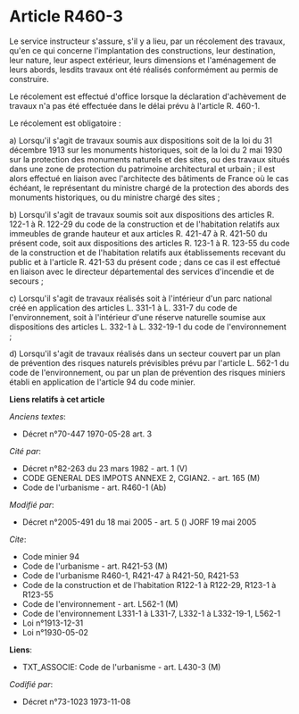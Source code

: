 # Article R460-3

Le service instructeur s'assure,  s'il y a lieu, par un récolement des travaux, qu'en ce qui concerne l'implantation des
constructions, leur destination, leur nature, leur aspect extérieur, leurs dimensions et l'aménagement de leurs abords,
lesdits travaux ont été réalisés conformément au permis de construire.

Le récolement est effectué d'office lorsque la déclaration d'achèvement de travaux n'a pas été effectuée dans le délai prévu
à l'article R. 460-1.

Le récolement est obligatoire :

a) Lorsqu'il s'agit de travaux soumis aux dispositions soit de la loi du 31 décembre 1913 sur les monuments historiques, soit
de la loi du 2 mai 1930 sur la protection des monuments naturels et des sites, ou des travaux situés dans une zone de
protection du patrimoine architectural et urbain ; il est alors effectué en liaison avec l'architecte des bâtiments de France
où le cas échéant, le représentant du ministre chargé de la protection des abords des monuments historiques, ou du ministre
chargé des sites ;

b) Lorsqu'il s'agit de travaux soumis soit aux dispositions des articles R. 122-1 à R. 122-29 du code de la construction et
de l'habitation relatifs aux  immeubles de grande hauteur et aux articles R. 421-47 à R. 421-50 du présent code, soit aux
dispositions des articles R. 123-1 à R. 123-55 du code de la construction et de l'habitation relatifs aux établissements
recevant du public et à l'article R. 421-53 du présent code ; dans ce cas il est effectué en liaison avec le directeur
départemental des services d'incendie et de secours ;

c) Lorsqu'il s'agit de travaux réalisés soit à l'intérieur d'un parc national créé en application des articles L. 331-1 à L.
331-7 du code de l'environnement, soit à l'intérieur d'une réserve naturelle soumise aux dispositions des articles L. 332-1 à
L. 332-19-1 du code de l'environnement ;

d) Lorsqu'il s'agit de travaux réalisés dans un secteur couvert par un plan de prévention des risques naturels prévisibles
prévu par l'article  L. 562-1 du code de l'environnement, ou par un plan de prévention des risques miniers établi en
application de l'article 94 du code minier.

**Liens relatifs à cet article**

_Anciens textes_:

  - Décret n°70-447 1970-05-28 art. 3

_Cité par_:

  - Décret n°82-263 du 23 mars 1982 - art. 1 (V)
  - CODE GENERAL DES IMPOTS ANNEXE 2, CGIAN2. - art. 165 (M)
  - Code de l'urbanisme - art. R460-1 (Ab)

_Modifié par_:

  - Décret n°2005-491 du 18 mai 2005 - art. 5 () JORF 19 mai 2005

_Cite_:

  - Code minier 94
  - Code de l'urbanisme - art. R421-53 (M)
  - Code de l'urbanisme R460-1, R421-47 à R421-50, R421-53
  - Code de la construction et de l'habitation R122-1 à R122-29, R123-1 à R123-55
  - Code de l'environnement - art. L562-1 (M)
  - Code de l'environnement L331-1 à L331-7, L332-1 à L332-19-1, L562-1
  - Loi n°1913-12-31
  - Loi n°1930-05-02

**Liens**:

  - TXT_ASSOCIE: Code de l'urbanisme - art. L430-3 (M)

_Codifié par_:

  - Décret n°73-1023 1973-11-08
